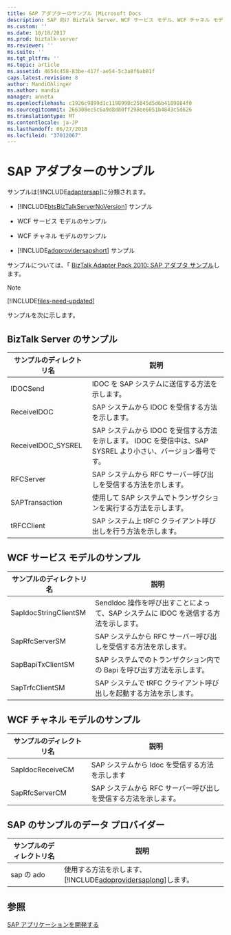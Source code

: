 ```yaml
---
title: SAP アダプターのサンプル |Microsoft Docs
description: SAP 向け BizTalk Server、WCF サービス モデル、WCF チャネル モデル、およびデータ プロバイダーで使用できる mySAP WCF アダプタのサンプル
ms.custom: ''
ms.date: 10/18/2017
ms.prod: biztalk-server
ms.reviewer: ''
ms.suite: ''
ms.tgt_pltfrm: ''
ms.topic: article
ms.assetid: 4654c458-83be-417f-ae54-5c3a8f6ab81f
caps.latest.revision: 8
author: MandiOhlinger
ms.author: mandia
manager: anneta
ms.openlocfilehash: c1926c9899d1c1198998c25845d5d6b4189884f0
ms.sourcegitcommit: 266308ec5c6a9d8d80ff298ee6051b4843c5d626
ms.translationtype: MT
ms.contentlocale: ja-JP
ms.lasthandoff: 06/27/2018
ms.locfileid: "37012067"
---
```

# <a name="samples-for-the-sap-adapter"></a>SAP アダプターのサンプル
サンプルは[!INCLUDE[adaptersap](../../includes/adaptersap-md.md)]に分類されます。  

- [!INCLUDE[btsBizTalkServerNoVersion](../../includes/btsbiztalkservernoversion-md.md)] サンプル  

- WCF サービス モデルのサンプル  

- WCF チャネル モデルのサンプル  

- [!INCLUDE[adoprovidersapshort](../../includes/adoprovidersapshort-md.md)] サンプル  


 サンプルについては、「 [BizTalk Adapter Pack 2010: SAP アダプタ サンプル](https://www.microsoft.com/download/details.aspx?id=1314)します。 

> [!NOTE]
> [!INCLUDE[files-need-updated](../../includes/files-need-updated.md)]

 サンプルを次に示します。

## <a name="biztalk-server-samples"></a>BizTalk Server のサンプル  

|サンプルのディレクトリ名|説明|  
|---------------------------|-----------------|  
|IDOCSend|IDOC を SAP システムに送信する方法を示します。|  
|ReceiveIDOC|SAP システムから IDOC を受信する方法を示します。|  
|ReceiveIDOC_SYSREL|SAP システムから IDOC を受信する方法を示します。 IDOC を受信中は、SAP SYSREL より小さい、バージョン番号です。|  
|RFCServer|SAP システムから RFC サーバー呼び出しを受信する方法を示します。|  
|SAPTransaction|使用して SAP システムでトランザクションを実行する方法を示します。|  
|tRFCClient|SAP システム上 tRFC クライアント呼び出しを行う方法を示します。|  

## <a name="wcf-service-model-samples"></a>WCF サービス モデルのサンプル   

|サンプルのディレクトリ名|説明|  
|---------------------------|-----------------|  
|SapIdocStringClientSM|SendIdoc 操作を呼び出すことによって、SAP システムに IDOC を送信する方法を示します。|  
|SapRfcServerSM|SAP システムから RFC サーバー呼び出しを受信する方法を示します。|  
|SapBapiTxClientSM|SAP システムでのトランザクション内での Bapi を呼び出す方法を示します。|  
|SapTrfcClientSM|SAP システムで tRFC クライアント呼び出しを起動する方法を示します。|  

## <a name="wcf-channel-model-samples"></a>WCF チャネル モデルのサンプル  

|サンプルのディレクトリ名|説明|  
|---------------------------|-----------------|  
|SapIdocReceiveCM|SAP システムから Idoc を受信する方法を示します|  
|SapRfcServerCM|SAP システムから RFC サーバー呼び出しを受信する方法を示します。|  

## <a name="data-provider-for-sap-samples"></a>SAP のサンプルのデータ プロバイダー  

| サンプルのディレクトリ名 |                                             説明                                              |
|-----------------------|------------------------------------------------------------------------------------------------------|
|        sap の ado        | 使用する方法を示します、[!INCLUDE[adoprovidersaplong](../../includes/adoprovidersaplong-md.md)]します。 |

## <a name="see-also"></a>参照  
[SAP アプリケーションを開発する](../../adapters-and-accelerators/adapter-sap/develop-your-sap-applications.md)